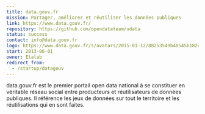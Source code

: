```yaml
---
title: data.gouv.fr
mission: Partager, améliorer et réutiliser les données publiques
link: https://www.data.gouv.fr/
repository: https://github.com/opendatateam/udata
status: success
contact: info@data.gouv.fr
logo: https://www.data.gouv.fr/s/avatars/2015-01-12/88253549b48545b182ebd22c6d891c0b/datagouv.png
start: 2013-06-01
owner: Etalab
redirect_from:
  - /startup/datagouv
---
```


data.gouv.fr est le premier portail open data national à se constituer en véritable réseau social entre producteurs et réutilisateurs de données publiques. Il référence les jeux de données sur tout le territoire et les réutilisations qui en sont faites.
